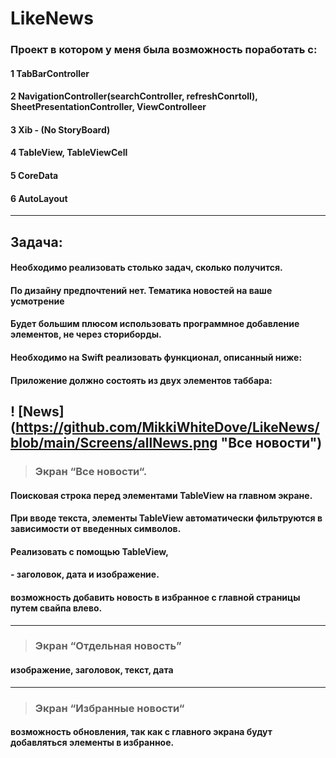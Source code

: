 # LikeNews
 
### Проект в котором у меня была возможность поработать с:

#### 1 TabBarController
#### 2 NavigationController(searchController, refreshConrtoll), SheetPresentationController, ViewControlleer
#### 3 Xib - (No StoryBoard)
#### 4 TableView, TableViewCell
#### 5 CoreData
#### 6 AutoLayout 
---
## Задача:
####    Необходимо реализовать столько задач, сколько получится.
####    По дизайну предпочтений нет. Тематика новостей на ваше усмотрение
####    Будет большим плюсом использовать программное добавление элементов, не через сториборды.
####    Необходимо на Swift реализовать функционал, описанный ниже: 
####        Приложение должно состоять из двух элементов таббара:

! [News] (https://github.com/MikkiWhiteDove/LikeNews/blob/main/Screens/allNews.png "Все новости") 
---
> ### Экран “Все новости“.
####  Поисковая строка перед элементами TableView на главном экране.
####  При вводе текста, элементы TableView автоматически фильтруются в зависимости от введенных символов.
####  Реализовать с помощью TableView, 
#### - заголовок, дата и изображение.
#### возможность добавить новость в избранное с главной страницы путем свайпа влево.
---
> ### Экран “Отдельная новость” 
#### изображение, заголовок, текст, дата
---
> ### Экран “Избранные новости“
#### возможность обновления, так как с главного экрана будут добавляться элементы в избранное.




